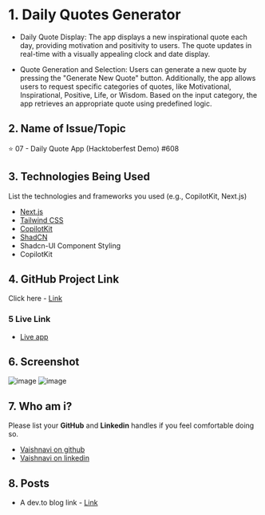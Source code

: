 
# 1. Daily Quotes Generator
- Daily Quote Display: The app displays a new inspirational quote each day, providing motivation and positivity to users. The quote updates in real-time with a visually appealing clock and date display.

- Quote Generation and Selection: Users can generate a new quote by pressing the "Generate New Quote" button. Additionally, the app allows users to request specific categories of quotes, like Motivational, Inspirational, Positive, Life, or Wisdom. Based on the input category, the app retrieves an appropriate quote using predefined logic.



## 2. Name of Issue/Topic

⭐ 07 - Daily Quote App (Hacktoberfest Demo) #608


## 3. Technologies Being Used

List the technologies and frameworks you used (e.g., CopilotKit, Next.js)
- [Next.js](https://nextjs.org)
- [Tailwind CSS](https://tailwindcss.com)
- [CopilotKit](https://copilotkit.ai)
- [ShadCN](https://ui.shadcn.com)
- Shadcn-UI Component Styling
- CopilotKit

## 4. GitHub Project Link

Click here - [Link](https://github.com/Vaishnavi-Raykar/Quotes-Generator) 

### 5 Live Link

- [Live app](https://quotes-generator-pi-one.vercel.app/)
 
## 6. Screenshot

![image](https://github.com/user-attachments/assets/65f7e2ae-58bc-471a-9332-f75bae71ac88)
![image](https://github.com/user-attachments/assets/efdd01f3-e76b-4065-a9c3-91889a7e1a0e)


## 7. Who am i?

Please list your **GitHub** and **Linkedin** handles if you feel comfortable doing so. 

- [Vaishnavi on github](https://github.com/Vaishnavi-Raykar)
- [Vaishnavi on linkedin](https://www.linkedin.com/in/vaishnavi-raykar-554827265/)

## 8. Posts

- A dev.to blog link - [Link](https://dev.to/vaishnavi_raykar/daily-quote-app-4bi7)

